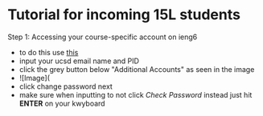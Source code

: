  # **Tutorial for incoming 15L students**

Step 1: Accessing your course-specific account on ieng6
- to do this use [this](https://sdacs.ucsd.edu/~icc/index.php)
- input your ucsd email name and PID
- click the grey button below "Additional Accounts" as seen in the image 
- ![Image](
- click change password next
- make sure when inputting to not click *Check Password* instead just hit **ENTER** on your kwyboard 
